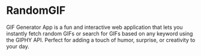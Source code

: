 # RandomGIF
GIF Generator App is a fun and interactive web application that lets you instantly fetch random GIFs or search for GIFs based on any keyword using the GIPHY API. Perfect for adding a touch of humor, surprise, or creativity to your day.
